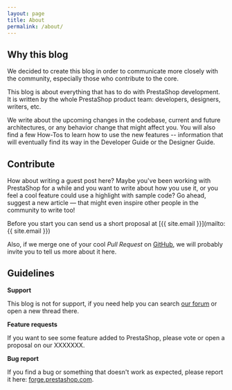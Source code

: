```yaml
---
layout: page
title: About
permalink: /about/
---
```


## Why this blog

We decided to create this blog in order to communicate more closely with the community, especially those who contribute to the core.

This blog is about everything that has to do with PrestaShop development. It is written by the whole PrestaShop product team: developers, designers, writers, etc.

We write about the upcoming changes in the codebase, current and future architectures, or any behavior change that might affect you. You will also find a few How-Tos to learn how to use the new features -- information that will eventually find its way in the Developer Guide or the Designer Guide.

## Contribute

How about writing a guest post here? Maybe you've been working with PrestaShop for a while and you want to write about how you use it, or you feel a cool feature could use a highlight with sample code? Go ahead, suggest a new article — that might even inspire other people in the community to write too!

Before you start you can send us a short proposal at [{{ site.email }}](mailto:{{ site.email }})

Also, if we merge one of your cool *Pull Request* on [GitHub](http://gihub.com/PrestaShop/PrestaShop), we will probably invite you to tell us more about it here.

## Guidelines

**Support**

This blog is not for support, if you need help you can search [our forum](http://www.prestashop.com/forums) or open a new thread there.

**Feature requests**

If you want to see some feature added to PrestaShop, please vote or open a proposal on our XXXXXXX.

**Bug report**

If you find a bug or something that doesn't work as expected, please report it here: [forge.prestashop.com](http://forge.prestashop.com).
